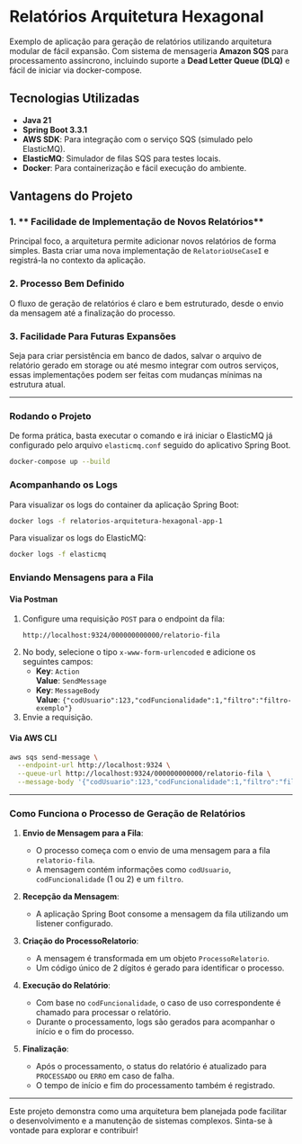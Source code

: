 # Relatórios Arquitetura Hexagonal

Exemplo de aplicação para geração de relatórios utilizando arquitetura modular de fácil expansão.
Com sistema de mensageria **Amazon SQS** para processamento assíncrono, incluindo suporte a **Dead Letter Queue (DLQ)** e fácil de iniciar via docker-compose.
## Tecnologias Utilizadas

- **Java 21**
- **Spring Boot 3.3.1**
- **AWS SDK**: Para integração com o serviço SQS (simulado pelo ElasticMQ).
- **ElasticMQ**: Simulador de filas SQS para testes locais.
- **Docker**: Para containerização e fácil execução do ambiente.

## Vantagens do Projeto

### 1. ** Facilidade de Implementação de Novos Relatórios**
Principal foco, a arquitetura permite adicionar novos relatórios de forma simples. Basta criar uma nova implementação de `RelatorioUseCaseI` e registrá-la no contexto da aplicação.

### 2. **Processo Bem Definido**
O fluxo de geração de relatórios é claro e bem estruturado, desde o envio da mensagem até a finalização do processo.

### 3. **Facilidade Para Futuras Expansões**
Seja para criar persistência em banco de dados, salvar o arquivo de relatório gerado em storage ou até mesmo integrar com outros serviços, essas implementações podem ser feitas com mudanças mínimas na estrutura atual.

---
### Rodando o Projeto

De forma prática, basta executar o comando e irá iniciar o ElasticMQ já configurado pelo arquivo `elasticmq.conf` seguido do aplicativo Spring Boot.
```bash
docker-compose up --build
```

### Acompanhando os Logs

Para visualizar os logs do container da aplicação Spring Boot:
```bash
docker logs -f relatorios-arquitetura-hexagonal-app-1
```

Para visualizar os logs do ElasticMQ:
```bash
docker logs -f elasticmq
```

### Enviando Mensagens para a Fila

#### Via Postman
1. Configure uma requisição `POST` para o endpoint da fila:
   ```
   http://localhost:9324/000000000000/relatorio-fila
   ```
2. No body, selecione o tipo `x-www-form-urlencoded` e adicione os seguintes campos:
   - **Key**: `Action`  
     **Value**: `SendMessage`
   - **Key**: `MessageBody`  
     **Value**: `{"codUsuario":123,"codFuncionalidade":1,"filtro":"filtro-exemplo"}`
3. Envie a requisição.

#### Via AWS CLI
```bash
aws sqs send-message \
  --endpoint-url http://localhost:9324 \
  --queue-url http://localhost:9324/000000000000/relatorio-fila \
  --message-body '{"codUsuario":123,"codFuncionalidade":1,"filtro":"filtro-exemplo"}'
```

---
### Como Funciona o Processo de Geração de Relatórios

1. **Envio de Mensagem para a Fila**:
    - O processo começa com o envio de uma mensagem para a fila `relatorio-fila`.
    - A mensagem contém informações como `codUsuario`, `codFuncionalidade` (1 ou 2) e um `filtro`.

2. **Recepção da Mensagem**:
    - A aplicação Spring Boot consome a mensagem da fila utilizando um listener configurado.

3. **Criação do ProcessoRelatorio**:
    - A mensagem é transformada em um objeto `ProcessoRelatorio`.
    - Um código único de 2 dígitos é gerado para identificar o processo.

4. **Execução do Relatório**:
    - Com base no `codFuncionalidade`, o caso de uso correspondente é chamado para processar o relatório.
    - Durante o processamento, logs são gerados para acompanhar o início e o fim do processo.

5. **Finalização**:
    - Após o processamento, o status do relatório é atualizado para `PROCESSADO` ou `ERRO` em caso de falha.
    - O tempo de início e fim do processamento também é registrado.
---

Este projeto demonstra como uma arquitetura bem planejada pode facilitar o desenvolvimento e a manutenção de sistemas complexos. Sinta-se à vontade para explorar e contribuir!
